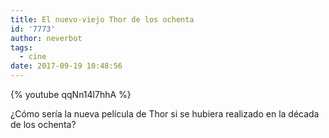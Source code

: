 ```yaml
---
title: El nuevo-viejo Thor de los ochenta
id: '7773'
author: neverbot
tags:
  - cine
date: 2017-09-19 10:48:56
---
```


{% youtube qqNn14l7hhA %}

¿Cómo sería la nueva película de Thor si se hubiera realizado en la década de los ochenta?
